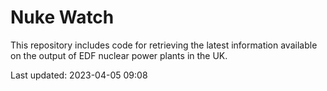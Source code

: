 # Nuke Watch

This repository includes code for retrieving the latest information available on the output of EDF nuclear power plants in the UK.

Last updated: 2023-04-05 09:08